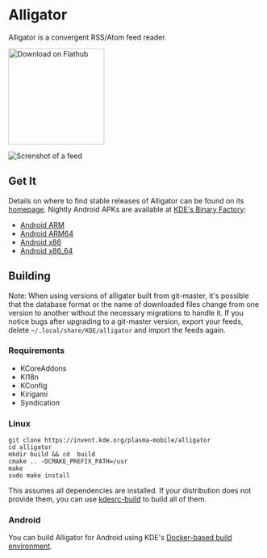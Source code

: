 # Alligator

Alligator is a convergent RSS/Atom feed reader.

<a href='https://flathub.org/apps/details/org.kde.alligator'><img width='190px' alt='Download on Flathub' src='https://flathub.org/assets/badges/flathub-badge-i-en.png'/></a>

![Screnshot of a feed](https://cdn.kde.org/screenshots/alligator/alligator-desktop.png)

## Get It

Details on where to find stable releases of Alligator can be found on its
[homepage](https://apps.kde.org/alligator). Nightly Android APKs are available at [KDE's Binary Factory](https://kfunk.org/2017/11/17/kde-binary-factory/):
- [Android ARM](https://binary-factory.kde.org/view/Android/job/Alligator_Nightly_android-arm/)
- [Android ARM64](https://binary-factory.kde.org/view/Android/job/Alligator_Nightly_android-arm64/)
- [Android x86](https://binary-factory.kde.org/view/Android/job/Alligator_Nightly_android-x86/)
- [Android x86_64](https://binary-factory.kde.org/view/Android/job/Alligator_Nightly_android-x86_64/)

## Building

Note: When using versions of alligator built from git-master, it's possible that the database format or the name of downloaded files change from one version to another without the necessary migrations to handle it. If you notice bugs after upgrading to a git-master version, export your feeds, delete `~/.local/share/KDE/alligator` and import the feeds again.

### Requirements
 - KCoreAddons
 - KI18n
 - KConfig
 - Kirigami
 - Syndication

### Linux

```
git clone https://invent.kde.org/plasma-mobile/alligator
cd alligator
mkdir build && cd  build
cmake .. -DCMAKE_PREFIX_PATH=/usr
make
sudo make install
```

This assumes all dependencies are installed. If your distribution does not provide
them, you can use [kdesrc-build](https://kdesrc-build.kde.org/) to build all of them.

### Android

You can build Alligator for Android using KDE's [Docker-based build environment](https://community.kde.org/Android/Environment_via_Container).

